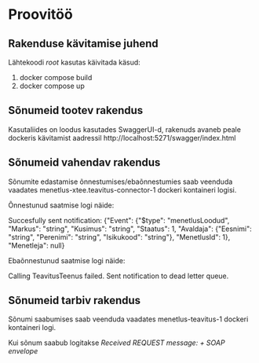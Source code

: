 # Proovitöö

## Rakenduse kävitamise juhend

Lähtekoodi *root* kasutas käivitada käsud:

1. docker compose build
2. docker compose up


## Sõnumeid tootev rakendus

Kasutaliides on loodus kasutades SwaggerUI-d, rakenuds avaneb peale dockeris kävitamist aadressil http://localhost:5271/swagger/index.html

## Sõnumeid vahendav rakendus 

Sõnumite edastamise õnnestumises/ebaõnnestumies saab veenduda vaadates menetlus-xtee.teavitus-connector-1 dockeri kontaineri logisi.

Õnnestunud saatmise logi näide:

Succesfully sent notification: {"Event": {"$type": "menetlusLoodud", "Markus": "string", "Kusimus": "string", "Staatus": 1, "Avaldaja": {"Eesnimi": "string", "Perenimi": "string", "Isikukood": "string"}, "MenetlusId": 1}, "Menetleja": null}

Ebaõnnestunud saatmise logi näide:

Calling TeavitusTeenus failed. Sent notification to dead letter queue.

## Sõnumeid tarbiv rakendus

Sõnumi saabumises saab veenduda vaadates menetlus-teavitus-1 dockeri kontaineri logi.

Kui sõnum saabub logitakse *Received REQUEST message: + SOAP envelope*